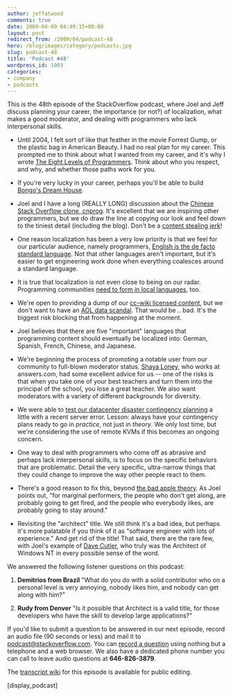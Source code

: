 ```yaml
---
author: jeffatwood
comments: true
date: 2009-04-09 04:49:15+00:00
layout: post
redirect_from: /2009/04/podcast-48
hero: /blog/images/category/podcasts.jpg
slug: podcast-48
title: 'Podcast #48'
wordpress_id: 1003
categories:
- company
- podcasts
---
```



This is the 48th episode of the StackOverflow podcast, where Joel and Jeff discuss planning your career, the importance (or not?) of localization, what makes a good moderator, and dealing with programmers who lack interpersonal skills.








  * Until 2004, I felt sort of like that feather in the movie Forrest Gump, or the plastic bag in American Beauty. I had no real plan for my career. This prompted me to think about what I wanted from my career, and it's why I wrote [The Eight Levels of Programmers](http://www.codinghorror.com/blog/archives/001250.html). Think about who you respect, and why, and whether those paths work for you.


  * If you're very lucky in your career, perhaps you'll be able to build [Bongo's Dream House](http://img23.imageshack.us/img23/3661/bongosdreamhouse.png).


  * Joel and I have a long (REALLY LONG) discussion about the [Chinese Stack Overflow clone, cnprog](http://translate.google.com/translate?hl=en&ie=UTF-8&sl=zh-CN&tl=en&u=http://blog.cnprog.com/2009/01/why-create-cnprog/). It's excellent that we are inspiring other programmers, but we do draw the line at copying our look and feel down to the tiniest detail (including the blog). Don't be a [content stealing jerk](http://www.kevinwilliampang.com/post/Content-Stealing-Jerks.aspx)!  



  * One reason localization has been a very low priority is that we feel for our particular audience, namely programmers, [English is the de facto standard language](http://www.codinghorror.com/blog/archives/001248.html). Not that other languages aren't important, but it's easier to get engineering work done when everything coalesces around a standard language.


  * It is true that localization is not even close to being on our radar. Programming communities [need to form in local languages](http://odwks.com/2009/03/mandarin-chinese-programmer-communites/), too.


  * We're open to providing a dump of our [cc-wiki licensed content](http://blog.stackoverflow.com/2008/05/now-licensed-under-creative-commons/), but we don't want to have an [AOL data scandal](http://en.wikipedia.org/wiki/AOL_search_data_scandal). That would be .. bad. It's the biggest risk blocking that from happening at the moment.


  * Joel believes that there are five "important" languages that programming content should eventually be localized into: German, Spanish, French, Chinese, and Japanese.


  * We're beginning the process of promoting a notable user from our community to full-blown moderator status. [Shaya Loney](http://www.shayaloney.com/), who works at answers.com, had some excellent advice for us -- one of the risks is that when you take one of your best teachers and turn them into the principal of the school, you lose a great teacher. We also want moderators with a variety of different backgrounds for diversity.


  * We were able to [test our datacenter disaster contingency planning](http://blog.stackoverflow.com/2009/03/tuesday-outage-its-raid-tastic/) a little with a recent server error. Lesson: always have your contingency plans ready to go in _practice_, not just in _theory_. We only lost time, but we're considering the use of remote KVMs if this becomes an ongoing concern.


  * One way to deal with programmers who come off as abrasive and perhaps lack interpersonal skills, is to focus on the specific behaviors that are problematic. Detail the very specific, ultra-narrow things that they could change to improve the way other people react to them.


  * There's a good reason to fix this, beyond [the bad apple theory](http://www.codinghorror.com/blog/archives/001227.html). As Joel points out, "for marginal performers, the people who don't get along, are probably going to get fired, and the people who everybody likes, are probably going to stay around."


  * Revisiting the "architect" title. We still think it's a bad idea, but perhaps it's more palatable if you think of it as "software engineer with lots of experience." And get rid of the title! That said, there are the rare few, with Joel's example of [Dave Cutler](http://en.wikipedia.org/wiki/Dave_Cutler), who truly was the Architect of Windows NT in every possible sense of the word.  





We answered the following listener questions on this podcast:






  1. **Demitrios from Brazil** "What do you do with a solid contributor who on a personal level is very annoying, nobody likes him, and nobody can get along with him?"


  2. **Rudy from Denver** "Is it possible that Architect is a valid title, for those developers who have the skill to develop large applications?"




If you'd like to submit a question to be answered in our next episode, record an audio file (90 seconds or less) and mail it to [podcast@stackoverflow.com](mailto:podcast@stackoverflow.com). You can [record a question](http://blog.stackoverflow.com/index.php/2008/05/recording-podcast-questions-using-your-telephone/) using nothing but a telephone and a web browser. We also have a dedicated phone number you can call to leave audio questions at **646-826-3879**.






The [transcript wiki](https://stackoverflow.fogbugz.com/default.asp?W29040) for this episode is available for public editing.






[display_podcast]




